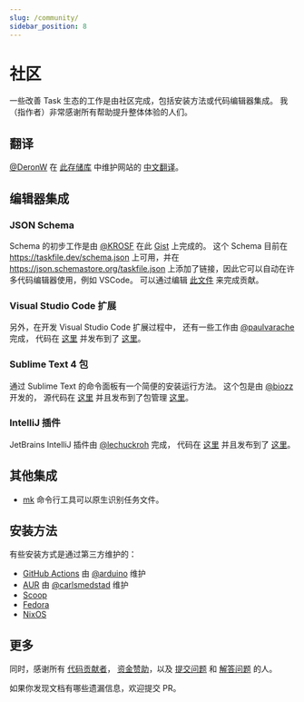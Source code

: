 ```yaml
---
slug: /community/
sidebar_position: 8
---
```


# 社区

一些改善 Task 生态的工作是由社区完成，包括安装方法或代码编辑器集成。 我（指作者）非常感谢所有帮助提升整体体验的人们。

## 翻译

[@DeronW](https://github.com/DeronW) 在 [此存储库](https://github.com/DeronW/task) 中维护网站的 [中文翻译](https://task-zh.readthedocs.io/zh_CN/latest/)。

## 编辑器集成

### JSON Schema

Schema 的初步工作是由 [@KROSF](https://github.com/KROSF) 在此 [Gist](https://gist.github.com/KROSF/c5435acf590acd632f71bb720f685895) 上完成的。 这个 Schema 目前在 https://taskfile.dev/schema.json 上可用，并在 https://json.schemastore.org/taskfile.json 上添加了链接，因此它可以自动在许多代码编辑器使用，例如 VSCode。 可以通过编辑 [此文件](https://github.com/go-task/task/blob/master/docs/static/schema.json) 来完成贡献。

### Visual Studio Code 扩展

另外，在开发 Visual Studio Code 扩展过程中， 还有一些工作由 [@paulvarache](https://github.com/paulvarache) 完成， 代码在 [这里](https://github.com/paulvarache/vscode-taskfile) 并发布到了 [这里](https://marketplace.visualstudio.com/items?itemName=paulvarache.vscode-taskfile)。

### Sublime Text 4 包

通过 Sublime Text 的命令面板有一个简便的安装运行方法。 这个包是由 [@biozz](https://github.com/biozz) 开发的， 源代码在 [这里](https://github.com/biozz/sublime-taskfile) 并且发布到了包管理 [这里](https://packagecontrol.io/packages/Taskfile)。

### IntelliJ 插件

JetBrains IntelliJ 插件由 [@lechuckroh](https://github.com/lechuckroh) 完成， 代码在 [这里](https://github.com/lechuckroh/task-intellij-plugin) 并且发布到了 [这里](https://plugins.jetbrains.com/plugin/17058-taskfile)。

## 其他集成

- [mk](https://github.com/pycontribs/mk) 命令行工具可以原生识别任务文件。

## 安装方法

有些安装方式是通过第三方维护的：

- [GitHub Actions](https://github.com/arduino/setup-task) 由 [@arduino](https://github.com/arduino) 维护
- [AUR](https://aur.archlinux.org/packages/go-task-bin) 由 [@carlsmedstad](https://github.com/carlsmedstad) 维护
- [Scoop](https://github.com/ScoopInstaller/Main/blob/master/bucket/task.json)
- [Fedora](https://packages.fedoraproject.org/pkgs/golang-github-task/go-task/)
- [NixOS](https://github.com/NixOS/nixpkgs/blob/master/pkgs/development/tools/go-task/default.nix)

## 更多

同时，感谢所有 [代码贡献者](https://github.com/go-task/task/graphs/contributors)， [资金赞助](https://opencollective.com/task)，以及 [提交问题](https://github.com/go-task/task/issues?q=is%3Aissue) 和 [解答问题](https://github.com/go-task/task/discussions) 的人。

如果你发现文档有哪些遗漏信息，欢迎提交 PR。
